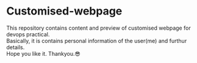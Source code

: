 # Customised-webpage
This repository contains content and preview of customised webpage for devops practical. <br>
Basically, it is contains personal information of the user(me) and furthur details.<br>
Hope you like it.
Thankyou.😎
